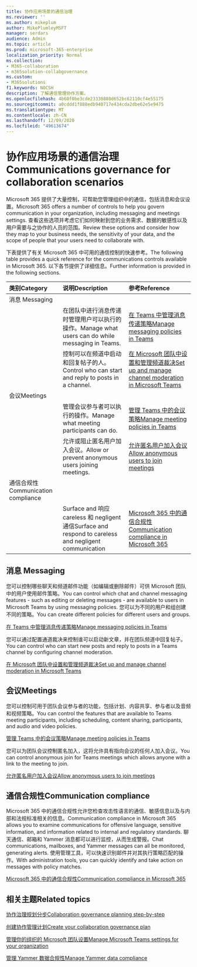```yaml
---
title: 协作应用场景的通信治理
ms.reviewer: ''
ms.author: mikeplum
author: MikePlumleyMSFT
manager: serdars
audience: Admin
ms.topic: article
ms.prod: microsoft-365-enterprise
localization_priority: Normal
ms.collection:
- M365-collaboration
- m365solution-collabgovernance
ms.custom:
- M365solutions
f1.keywords: NOCSH
description: 了解通信管理协作方案。
ms.openlocfilehash: 4b60f0be3cde23330880d652bc62110cf4e55175
ms.sourcegitcommit: a0cddd1f888edb940717e434cda2dbe62e5e9475
ms.translationtype: MT
ms.contentlocale: zh-CN
ms.lasthandoff: 12/09/2020
ms.locfileid: "49613674"
---
```

# <a name="communications-governance-for-collaboration-scenarios"></a><span data-ttu-id="48532-103">协作应用场景的通信治理</span><span class="sxs-lookup"><span data-stu-id="48532-103">Communications governance for collaboration scenarios</span></span>

<span data-ttu-id="48532-104">Microsoft 365 提供了大量控制，可帮助您管理组织中的通信，包括消息和会议设置。</span><span class="sxs-lookup"><span data-stu-id="48532-104">Microsoft 365 offers a number of controls to help you govern communication in your organization, including messaging and meetings settings.</span></span> <span data-ttu-id="48532-105">查看这些选项并考虑它们如何映射到您的业务需求、数据的敏感性以及用户需要与之协作的人员的范围。</span><span class="sxs-lookup"><span data-stu-id="48532-105">Review these options and consider how they map to your business needs, the sensitivity of your data, and the scope of people that your users need to collaborate with.</span></span>

<span data-ttu-id="48532-106">下表提供了有关 Microsoft 365 中可用的通信控制的快速参考。</span><span class="sxs-lookup"><span data-stu-id="48532-106">The following table provides a quick reference for the communications controls available in Microsoft 365.</span></span> <span data-ttu-id="48532-107">以下各节提供了详细信息。</span><span class="sxs-lookup"><span data-stu-id="48532-107">Further information is provided in the following sections.</span></span>

|<span data-ttu-id="48532-108">类别</span><span class="sxs-lookup"><span data-stu-id="48532-108">Category</span></span>|<span data-ttu-id="48532-109">说明</span><span class="sxs-lookup"><span data-stu-id="48532-109">Description</span></span>|<span data-ttu-id="48532-110">参考</span><span class="sxs-lookup"><span data-stu-id="48532-110">Reference</span></span>|
|:-------|:----------|:--------|
|<span data-ttu-id="48532-111">消息 </span><span class="sxs-lookup"><span data-stu-id="48532-111">Messaging</span></span>|||
||<span data-ttu-id="48532-112">在团队中进行消息传递时管理用户可以执行的操作。</span><span class="sxs-lookup"><span data-stu-id="48532-112">Manage what users can do while messaging in Teams.</span></span>|[<span data-ttu-id="48532-113">在 Teams 中管理消息传递策略</span><span class="sxs-lookup"><span data-stu-id="48532-113">Manage messaging policies in Teams</span></span>](https://docs.microsoft.com/microsoftteams/messaging-policies-in-teams)|
||<span data-ttu-id="48532-114">控制可以在频道中启动和回复帖子的人。</span><span class="sxs-lookup"><span data-stu-id="48532-114">Control who can start and reply to posts in a channel.</span></span>|[<span data-ttu-id="48532-115">在 Microsoft 团队中设置和管理频道裁决</span><span class="sxs-lookup"><span data-stu-id="48532-115">Set up and manage channel moderation in Microsoft Teams</span></span>](https://docs.microsoft.com/microsoftteams/manage-channel-moderation-in-teams)|
|<span data-ttu-id="48532-116">会议</span><span class="sxs-lookup"><span data-stu-id="48532-116">Meetings</span></span>|||
||<span data-ttu-id="48532-117">管理会议参与者可以执行的操作。</span><span class="sxs-lookup"><span data-stu-id="48532-117">Manage what meeting participants can do.</span></span>|[<span data-ttu-id="48532-118">管理 Teams 中的会议策略</span><span class="sxs-lookup"><span data-stu-id="48532-118">Manage meeting policies in Teams</span></span>](https://docs.microsoft.com/microsoftteams/meeting-policies-in-teams)|
||<span data-ttu-id="48532-119">允许或阻止匿名用户加入会议。</span><span class="sxs-lookup"><span data-stu-id="48532-119">Allow or prevent anonymous users joining meetings.</span></span>|[<span data-ttu-id="48532-120">允许匿名用户加入会议</span><span class="sxs-lookup"><span data-stu-id="48532-120">Allow anonymous users to join meetings</span></span>](https://docs.microsoft.com/microsoftteams/meeting-settings-in-teams#allow-anonymous-users-to-join-meetings)|
|<span data-ttu-id="48532-121">通信合规性</span><span class="sxs-lookup"><span data-stu-id="48532-121">Communication compliance</span></span>|||
||<span data-ttu-id="48532-122">Surface and 响应 careless 和 negligent 通信</span><span class="sxs-lookup"><span data-stu-id="48532-122">Surface and respond to careless and negligent communication</span></span>|[<span data-ttu-id="48532-123">Microsoft 365 中的通信合规性</span><span class="sxs-lookup"><span data-stu-id="48532-123">Communication compliance in Microsoft 365</span></span>](https://docs.microsoft.com/microsoft-365/compliance/communication-compliance)|

## <a name="messaging"></a><span data-ttu-id="48532-124">消息 </span><span class="sxs-lookup"><span data-stu-id="48532-124">Messaging</span></span>

<span data-ttu-id="48532-125">您可以控制哪些聊天和频道邮件功能（如编辑或删除邮件）可供 Microsoft 团队中的用户使用邮件策略。</span><span class="sxs-lookup"><span data-stu-id="48532-125">You can control which chat and channel messaging features - such as editing or deleting messages - are available to users in Microsoft Teams by using messaging policies.</span></span> <span data-ttu-id="48532-126">您可以为不同的用户和组创建不同的策略。</span><span class="sxs-lookup"><span data-stu-id="48532-126">You can create different policies for different users and groups.</span></span>

[<span data-ttu-id="48532-127">在 Teams 中管理消息传递策略</span><span class="sxs-lookup"><span data-stu-id="48532-127">Manage messaging policies in Teams</span></span>](https://docs.microsoft.com/microsoftteams/messaging-policies-in-teams)

<span data-ttu-id="48532-128">您可以通过配置通道裁决来控制谁可以启动新文章，并在团队频道中回复帖子。</span><span class="sxs-lookup"><span data-stu-id="48532-128">You can control who can start new posts and reply to posts in a Teams channel by configuring channel moderation.</span></span>

[<span data-ttu-id="48532-129">在 Microsoft 团队中设置和管理频道裁决</span><span class="sxs-lookup"><span data-stu-id="48532-129">Set up and manage channel moderation in Microsoft Teams</span></span>](https://docs.microsoft.com/microsoftteams/manage-channel-moderation-in-teams)

## <a name="meetings"></a><span data-ttu-id="48532-130">会议</span><span class="sxs-lookup"><span data-stu-id="48532-130">Meetings</span></span>

<span data-ttu-id="48532-131">您可以控制可用于团队会议参与者的功能，包括计划、内容共享、参与者以及音频和视频策略。</span><span class="sxs-lookup"><span data-stu-id="48532-131">You can control the features that are available to Teams meeting participants, including scheduling, content sharing, participants, and audio and video policies.</span></span>

[<span data-ttu-id="48532-132">管理 Teams 中的会议策略</span><span class="sxs-lookup"><span data-stu-id="48532-132">Manage meeting policies in Teams</span></span>](https://docs.microsoft.com/microsoftteams/meeting-policies-in-teams)

<span data-ttu-id="48532-133">您可以为团队会议控制匿名加入，这将允许具有指向会议的任何人加入会议。</span><span class="sxs-lookup"><span data-stu-id="48532-133">You can control anonymous join for Teams meetings which allows anyone with a link to the meeting to join.</span></span>

[<span data-ttu-id="48532-134">允许匿名用户加入会议</span><span class="sxs-lookup"><span data-stu-id="48532-134">Allow anonymous users to join meetings</span></span>](https://docs.microsoft.com/microsoftteams/meeting-settings-in-teams#allow-anonymous-users-to-join-meetings)


## <a name="communication-compliance"></a><span data-ttu-id="48532-135">通信合规性</span><span class="sxs-lookup"><span data-stu-id="48532-135">Communication compliance</span></span>

<span data-ttu-id="48532-136">Microsoft 365 中的通信合规性允许您检查攻击性语言的通信、敏感信息以及与内部和法规标准相关的信息。</span><span class="sxs-lookup"><span data-stu-id="48532-136">Communication compliance in Microsoft 365 allows you to examine communications for offensive language, sensitive information, and information related to internal and regulatory standards.</span></span> <span data-ttu-id="48532-137">聊天通信、邮箱和 Yammer 消息都可以进行监控，从而生成警报。</span><span class="sxs-lookup"><span data-stu-id="48532-137">Chat communications, mailboxes, and Yammer messages can all be monitored, generating alerts.</span></span> <span data-ttu-id="48532-138">使用管理工具，可以快速识别邮件并对其执行策略匹配的操作。</span><span class="sxs-lookup"><span data-stu-id="48532-138">With administration tools, you can quickly identify and take action on messages with policy matches.</span></span>

[<span data-ttu-id="48532-139">Microsoft 365 中的通信合规性</span><span class="sxs-lookup"><span data-stu-id="48532-139">Communication compliance in Microsoft 365</span></span>](https://docs.microsoft.com/microsoft-365/compliance/communication-compliance)

## <a name="related-topics"></a><span data-ttu-id="48532-140">相关主题</span><span class="sxs-lookup"><span data-stu-id="48532-140">Related topics</span></span>

[<span data-ttu-id="48532-141">协作治理规划分步</span><span class="sxs-lookup"><span data-stu-id="48532-141">Collaboration governance planning step-by-step</span></span>](collaboration-governance-overview.md#collaboration-governance-planning-step-by-step)

[<span data-ttu-id="48532-142">创建协作管理计划</span><span class="sxs-lookup"><span data-stu-id="48532-142">Create your collaboration governance plan</span></span>](collaboration-governance-first.md)

[<span data-ttu-id="48532-143">管理你的组织的 Microsoft 团队设置</span><span class="sxs-lookup"><span data-stu-id="48532-143">Manage Microsoft Teams settings for your organization</span></span>](https://docs.microsoft.com/microsoftteams/enable-features-office-365)

[<span data-ttu-id="48532-144">管理 Yammer 数据合规性</span><span class="sxs-lookup"><span data-stu-id="48532-144">Manage Yammer data compliance</span></span>](https://docs.microsoft.com/yammer/manage-security-and-compliance/manage-data-compliance)
